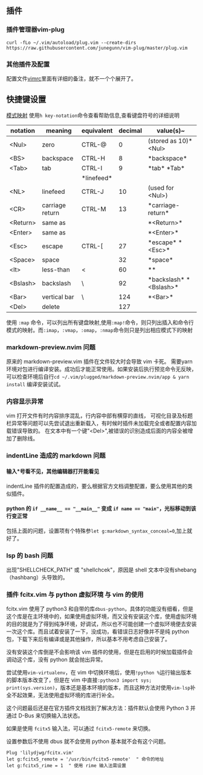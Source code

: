 ## 插件

### 插件管理器vim-plug

`curl -fLo ~/.vim/autoload/plug.vim --create-dirs https://raw.githubusercontent.com/junegunn/vim-plug/master/plug.vim`

### 其他插件及配置

配置文件[vimrc](./vimrc)里面有详细的备注，就不一个个展开了。

## 快捷键设置

[模式映射](images/vim_mapping.png)
使用`h key-notation`命令查看帮助信息,查看键盘符号的详细说明

| notation  | meaning         | equivalent   | decimal | value(s)~                   |
| ---       | ---             | ---          | ---     | ---                         |
| \<Nul>    | zero            | CTRL-@       | 0       | (stored as 10)\*\<Nul>      |
| \<BS>     | backspace       | CTRL-H       | 8       | \*backspace\*               |
| \<Tab>    | tab             | CTRL-I       | 9       | \*tab\* \*Tab\*             |
|           |                 | \*linefeed\* |         |                             |
| \<NL>     | linefeed        | CTRL-J       | 10      | (used for \<Nul>)           |
| \<CR>     | carriage return | CTRL-M       | 13      | \*carriage-return\*         |
| \<Return> | same as <CR>    |              |         | \*\<Return>\*               |
| \<Enter>  | same as <CR>    |              |         | \*\<Enter>\*                |
| \<Esc>    | escape          | CTRL-\[      | 27      | \*escape\* \*\<Esc>\*       |
| \<Space>  | space           |              | 32      | \*space\*                   |
| \<lt>     | less-than       | <            | 60      | \*<lt>\*                    |
| \<Bslash> | backslash       | \            | 92      | \*backslash\* \*\<Bslash>\* |
| \<Bar>    | vertical bar    | \            | 124     | \*\<Bar>\*                  |  |
| \<Del>    | delete          |              | 127     |                             |

使用 `:map` 命令，可以列出所有键盘映射,使用`:map!`命令，则只列出插入和命令行模式的映射。而`:imap`，`:vmap`，`:omap`，`:nmap`命令则只是列出相应模式下的映射

### markdown-preview.nvim 问题

原来的 markdown-preview.vim 插件在文件较大时会导致 vim 卡死。
需要yarn 环境对包进行编译安装。成功后才能正常使用。如果安装后执行预览命令无反映，可以检查环境后自行`cd ~/.vim/plugged/markdown-preview.nvim/app & yarn install` 编译安装试试。

### 内容显示异常

vim 打开文件有时内容排序混乱，行内容中部有横穿的直线，
可视化目录及标题栏异常等问题可以先尝试退出重新载入，有时候时插件未加载完全或者配置内容加载错误导致的。
在文本中有一个键"\<Del>",被错误的识别造成后面的内容全被增加了删除线。

### indentLine 造成的 markdown 问题
#### 输入\*号看不见，其他编辑器打开能看见
indentLine 插件的配置造成的，要么根据官方文档调整配置，要么使用其他的类似插件。

#### python 的 `if __name__ == "__main__"` 变成 `if name == "main"`，光标移动到该行变正常
包括上面的问题，设置项有个特殊参`let g:markdown_syntax_conceal=0`,加上就好了。

### lsp 的 bash 问题

出现"SHELLCHECK\_PATH" 或 "shellchcek"，原因是 shell 文本中没有shebang（hashbang）头导致的。

### 插件 fcitx.vim 与 python 虚拟环境 与 vim 的使用
fcitx.vim 使用了 python3 和自带的库`dbus-python`，具体的功能没有细看，但是这个库是在主环境中的，如果使用虚拟环境，而又没有安装这个库，使用虚拟环境的目的就是为了得到纯净环境，好调试，所以也不可能创建一个虚拟环境便去安装一次这个库。而且试着安装了一下，没成功，看错误日志好像并不是纯 python 包，下载下来后有编译或是其他操作，所以基本不用考虑自己安装了。

没有安装这个库倒是不会影响该 vim 插件的使用，但是在启用的时候加载插件会调动这个库，没有 python 就会抛出异常。

 尝试使用`vim-virtualenv`，在 vim 中切换环境后，使用`!python %`运行输出版本的脚本版本改变了，但是在 vim 中直接`:python3 import sys; print(sys.version)`，版本还是基本环境的版本，而且这种方法对使用`vim-lsp`补全不起效果，无法使用虚拟环境的库进行补全。

 这个问题最后还是在官方插件文档找到了解决方法：插件默认会使用 Python 3 并通过 D-Bus 来切换输入法状态。

 如果是使用 `fcitx5` 输入法，可以通过 `fcitx5-remote` 来切换。

 设置参数后不使用 dbus 就不会使用 python 基本就不会有这个问题。

 ```
Plug 'lilydjwg/fcitx.vim'
let g:fcitx5_remote = '/usr/bin/fcitx5-remote'  " 命令的地址
let g:fcitx5_rime = 1  " 使用 rime 输入法需设置
 ```
